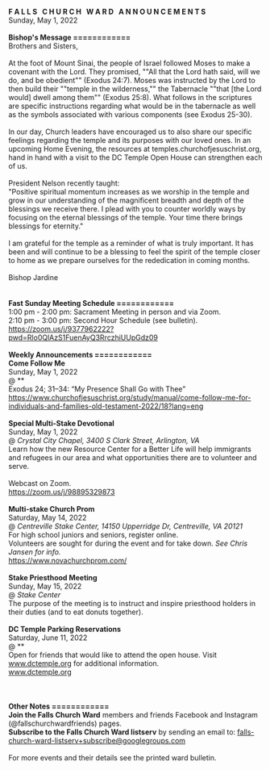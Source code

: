 **F A L L S &nbsp; C H U R C H &nbsp; W A R D &nbsp; A N N O U N C E M E N T S**<br />
Sunday, May 1, 2022<br />
<br />
**Bishop's Message ============**<br />
Brothers and Sisters,<br />
<br />
At the foot of Mount Sinai, the people of Israel followed Moses to make a covenant with the Lord. They promised, ""All that the Lord hath said, will we do, and be obedient"" (Exodus 24:7). Moses was instructed by the Lord to then build their ""temple in the wilderness,"" the Tabernacle ""that [the Lord would] dwell among them"" (Exodus 25:8). What follows in the scriptures are specific instructions regarding what would be in the tabernacle as well as the symbols associated with various components (see Exodus 25-30).<br />
<br />
In our day, Church leaders have encouraged us to also share our specific feelings regarding the temple and its purposes with our loved ones. In an upcoming Home Evening, the resources at temples.churchofjesuschrist.org, hand in hand with a visit to the DC Temple Open House can strengthen each of us. <br />
<br />
President Nelson recently taught:<br />
"Positive spiritual momentum increases as we worship in the temple and grow in our understanding of the magnificent breadth and depth of the blessings we receive there. I plead with you to counter worldly ways by focusing on the eternal blessings of the temple. Your time there brings blessings for eternity."<br />
<br />
I am grateful for the temple as a reminder of what is truly important. It has been and will continue to be a blessing to feel the spirit of the temple closer to home as we prepare ourselves for the rededication in coming months.<br />
<br />
Bishop Jardine<br />
<br />
<br />
**Fast Sunday Meeting Schedule ============**<br />
1:00 pm - 2:00 pm: Sacrament Meeting in person and via Zoom. <br />
2:10 pm - 3:00 pm: Second Hour Schedule (see bulletin). <br />
https://zoom.us/j/9377962222?pwd=Rlo0QlAzS1FuenAyQ3RrczhiUUpGdz09<br />
<br />
**Weekly Announcements ============**<br />
**Come Follow Me**<br />
Sunday, May 1, 2022<br />
@ **<br />
Exodus 24; 31–34: “My Presence Shall Go with Thee”<br />
https://www.churchofjesuschrist.org/study/manual/come-follow-me-for-individuals-and-families-old-testament-2022/18?lang=eng<br />
<br />
**Special Multi-Stake Devotional**<br />
Sunday, May 1, 2022<br />
@ *Crystal City Chapel, 3400 S Clark Street, Arlington, VA*<br />
Learn how the new Resource Center for a Better Life will help immigrants and refugees in our area and what opportunities there are to volunteer and serve.<br /><br />
Webcast on Zoom.<br />
https://zoom.us/j/98895329873<br />
<br />
**Multi-stake Church Prom**<br />
Saturday, May 14, 2022<br />
@ *Centreville Stake Center, 14150 Upperridge Dr, Centreville, VA 20121*<br />
For high school juniors and seniors, register online.<br />
Volunteers are sought for during the event and for take down. *See Chris Jansen for info.*<br />
https://www.novachurchprom.com/<br />
<br />
**Stake Priesthood Meeting**<br />
Sunday, May 15, 2022<br />
@ *Stake Center*<br />
The purpose of the meeting is to instruct and inspire priesthood holders in their duties (and to eat donuts together).<br />
<br />
**DC Temple Parking Reservations**<br />
Saturday, June 11, 2022<br />
@ **<br />
Open for friends that would like to attend the open house. Visit www.dctemple.org for additional information.<br />
www.dctemple.org<br />
<br />
<br />
<br />
**Other Notes ============**<br />
 **Join the Falls Church Ward** members and friends Facebook and Instagram (@fallschurchwardfriends) pages.  <br />
 **Subscribe to the Falls Church Ward listserv** by sending an email to: falls-church-ward-listserv+subscribe@googlegroups.com  <br />
<br />
For more events and their details see the printed ward bulletin.  <br />
<br />
<br />
